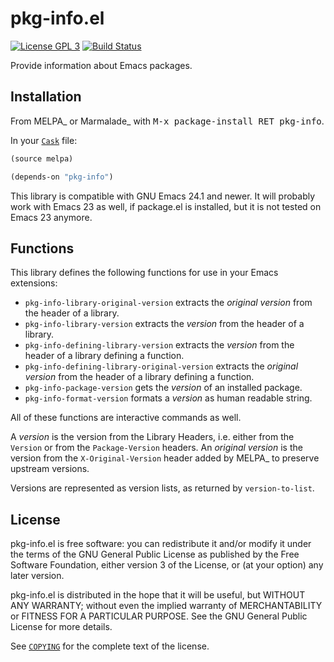 pkg-info.el
===========

[![License GPL 3][badge-license]][copying]
[![Build Status][badge-travis]][travis]

Provide information about Emacs packages.

Installation
------------

From MELPA_ or Marmalade_ with <kbd>M-x package-install RET pkg-info</kbd>.

In your [`Cask`][cask] file:

```cl
(source melpa)

(depends-on "pkg-info")
```

This library is compatible with GNU Emacs 24.1 and newer.  It will probably work
with Emacs 23 as well, if package.el is installed, but it is not tested on Emacs
23 anymore.

Functions
---------

This library defines the following functions for use in your Emacs extensions:

- `pkg-info-library-original-version` extracts the *original version* from the
  header of a library.
- `pkg-info-library-version` extracts the *version* from the header of a library.
- `pkg-info-defining-library-version` extracts the *version* from the header of
  a library defining a function.
- `pkg-info-defining-library-original-version` extracts the *original version*
  from the header of a library defining a function.
- `pkg-info-package-version` gets the *version* of an installed package.
- `pkg-info-format-version` formats a *version* as human readable string.

All of these functions are interactive commands as well.

A *version* is the version from the Library Headers, i.e. either from the
`Version` or from the `Package-Version` headers.  An *original version* is the
version from the `X-Original-Version` header added by MELPA_ to preserve
upstream versions.

Versions are represented as version lists, as returned by `version-to-list`.

License
-------

pkg-info.el is free software: you can redistribute it and/or modify it under the
terms of the GNU General Public License as published by the Free Software
Foundation, either version 3 of the License, or (at your option) any later
version.

pkg-info.el is distributed in the hope that it will be useful, but WITHOUT ANY
WARRANTY; without even the implied warranty of MERCHANTABILITY or FITNESS FOR A
PARTICULAR PURPOSE.  See the GNU General Public License for more details.

See [`COPYING`][copying] for the complete text of the license.

[badge-license]: https://img.shields.io/badge/license-GPL_3-green.svg?dummy
[COPYING]: https://github.com/lunaryorn/pkg-info.el/blob/master/COPYING
[badge-travis]: https://travis-ci.org/lunaryorn/pkg-info.el.svg?branch=master
[travis]: https://travis-ci.org/lunaryorn/pkg-info.el
[cask]: http://cask.github.io/
[MELPA]: http://melpa.milkbox.net
[Marmalade]: http://marmalade-repo.org/
